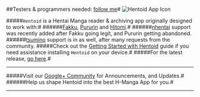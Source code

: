 ##Testers & programmers needed: [follow me](https://github.com/csaki/Hentoid/issues/46)#
![Hentoid App Icon](https://github.com/avluis/Hentoid-Resources/raw/master/wiki/assets/img/ic_launcher-web.png)

#####`Hentoid` is a Hentai Manga reader & archiving app originally designed to work with:#
######[Fakku](https://www.fakku.net/), [Pururin](http://pururin.com/) and [Hitomi](http://hitomi.la/).#
######[nhentai](http://nhentai.net/) support was recently added after Fakku going legit, and Pururin getting abandoned.
######[tsumino](http://www.tsumino.com/) support is in as well, after many requests from the community.
#####Check out the [Getting Started with Hentoid](https://github.com/csaki/Hentoid/wiki/Getting-Started-with-Hentoid) guide if you need assistance installing `Hentoid` on your device.#
#####For the latest release, [go here](https://github.com/csaki/Hentoid/releases/latest).#
___
#####Visit our [Google+ Community](https://plus.google.com/communities/110496467189870321840) for Announcements, and Updates.#
######Help us shape Hentoid into the best H-Manga App for you.#
___